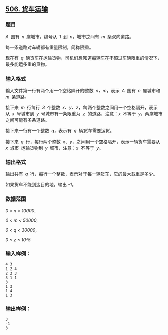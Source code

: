 ## [506. 货车运输](https://www.acwing.com/problem/content/508/)

### 题目

*A* 国有 *n* 座城市，编号从 *1* 到 *n*，城市之间有 *m* 条双向道路。

每一条道路对车辆都有重量限制，简称限重。

现在有 *q* 辆货车在运输货物，司机们想知道每辆车在不超过车辆限重的情况下，最多能运多重的货物。

### 输入格式

输入文件第一行有两个用一个空格隔开的整数 *n，m*，表示 *A* 国有 *n* 座城市和 *m* 条道路。

接下来 *m* 行每行 *3* 个整数 *x、y、z*，每两个整数之间用一个空格隔开，表示从 *x* 号城市到 *y* 号城市有一条限重为 *z* 的道路，注意：*x* 不等于 *y*，两座城市之间可能有多条道路。

接下来一行有一个整数 *q*，表示有 *q* 辆货车需要运货。

接下来 *q* 行，每行两个整数 *x、y*，之间用一个空格隔开，表示一辆货车需要从 *x* 城市 运输货物到 *y* 城市，注意：*x* 不等于 *y*。

### 输出格式

输出共有 *q* 行，每行一个整数，表示对于每一辆货车，它的最大载重是多少。

如果货车不能到达目的地，输出 *-1*。

### 数据范围

*0 < n < 10000*,

*0 < m < 50000*,

*0 < q < 30000*,

*0 ≤ z ≤ 10^5*

### 输入样例：

```
4 3
1 2 4
2 3 3
3 1 1
3
1 3
1 4
1 3
```

### 输出样例：

```
3
-1
3
```
